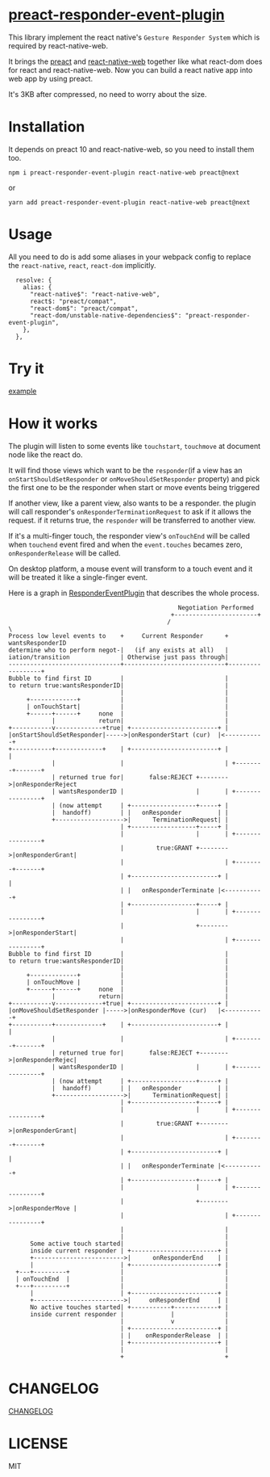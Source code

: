# [preact-responder-event-plugin](https://github.com/duxiaofeng-github/preact-responder-event-plugin)

This library implement the react native's `Gesture Responder System` which is required by react-native-web.

It brings the [preact](https://github.com/preactjs/preact) and [react-native-web](https://github.com/necolas/react-native-web) together like what react-dom does for react and react-native-web. Now you can build a react native app into web app by using preact.

It's 3KB after compressed, no need to worry about the size.

# Installation

It depends on preact 10 and react-native-web, so you need to install them too.

```
npm i preact-responder-event-plugin react-native-web preact@next
```

or

```
yarn add preact-responder-event-plugin react-native-web preact@next
```

# Usage

All you need to do is add some aliases in your webpack config to replace the `react-native`, `react`, `react-dom` implicitly.

```
  resolve: {
    alias: {
      "react-native$": "react-native-web",
      react$: "preact/compat",
      "react-dom$": "preact/compat",
      "react-dom/unstable-native-dependencies$": "preact-responder-event-plugin",
    },
  },
```

# Try it

[example](https://duxiaofeng-github.github.io/preact-responder-event-plugin/example)

# How it works

The plugin will listen to some events like `touchstart`, `touchmove` at document node like the react do.

It will find those views which want to be the `responder`(if a view has an `onStartShouldSetResponder` or `onMoveShouldSetResponder` property) and pick the first one to be the responder when start or move events being triggered

If another view, like a parent view, also wants to be a responder. the plugin will call responder's `onResponderTerminationRequest` to ask if it allows the request. if it returns true, the `responder` will be transferred to another view.

If it's a multi-finger touch, the responder view's `onTouchEnd` will be called when `touchend` event fired and when the `event.touches` becames zero, `onResponderRelease` will be called.

On desktop platform, a mouse event will transform to a touch event and it will be treated it like a single-finger event.

Here is a graph in [ResponderEventPlugin](https://github.com/facebook/react/blob/b1a03dfdc8e42d075422556553ffe59868150e95/packages/legacy-events/ResponderEventPlugin.js) that describes the whole process.

```
                                               Negotiation Performed
                                             +-----------------------+
                                            /                         \
Process low level events to    +     Current Responder      +   wantsResponderID
determine who to perform negot-|   (if any exists at all)   |
iation/transition              | Otherwise just pass through|
-------------------------------+----------------------------+------------------+
Bubble to find first ID        |                            |
to return true:wantsResponderID|                            |
                               |                            |
     +-------------+           |                            |
     | onTouchStart|           |                            |
     +------+------+     none  |                            |
            |            return|                            |
+-----------v-------------+true| +------------------------+ |
|onStartShouldSetResponder|----->|onResponderStart (cur)  |<-----------+
+-----------+-------------+    | +------------------------+ |          |
            |                  |                            | +--------+-------+
            | returned true for|       false:REJECT +-------->|onResponderReject
            | wantsResponderID |                    |       | +----------------+
            | (now attempt     | +------------------+-----+ |
            |  handoff)        | |   onResponder          | |
            +------------------->|      TerminationRequest| |
                               | +------------------+-----+ |
                               |                    |       | +----------------+
                               |         true:GRANT +-------->|onResponderGrant|
                               |                            | +--------+-------+
                               | +------------------------+ |          |
                               | |   onResponderTerminate |<-----------+
                               | +------------------+-----+ |
                               |                    |       | +----------------+
                               |                    +-------->|onResponderStart|
                               |                            | +----------------+
Bubble to find first ID        |                            |
to return true:wantsResponderID|                            |
                               |                            |
     +-------------+           |                            |
     | onTouchMove |           |                            |
     +------+------+     none  |                            |
            |            return|                            |
+-----------v-------------+true| +------------------------+ |
|onMoveShouldSetResponder |----->|onResponderMove (cur)   |<-----------+
+-----------+-------------+    | +------------------------+ |          |
            |                  |                            | +--------+-------+
            | returned true for|       false:REJECT +-------->|onResponderRejec|
            | wantsResponderID |                    |       | +----------------+
            | (now attempt     | +------------------+-----+ |
            |  handoff)        | |   onResponder          | |
            +------------------->|      TerminationRequest| |
                               | +------------------+-----+ |
                               |                    |       | +----------------+
                               |         true:GRANT +-------->|onResponderGrant|
                               |                            | +--------+-------+
                               | +------------------------+ |          |
                               | |   onResponderTerminate |<-----------+
                               | +------------------+-----+ |
                               |                    |       | +----------------+
                               |                    +-------->|onResponderMove |
                               |                            | +----------------+
                               |                            |
                               |                            |
      Some active touch started|                            |
      inside current responder | +------------------------+ |
      +------------------------->|      onResponderEnd    | |
      |                        | +------------------------+ |
  +---+---------+              |                            |
  | onTouchEnd  |              |                            |
  +---+---------+              |                            |
      |                        | +------------------------+ |
      +------------------------->|     onResponderEnd     | |
      No active touches started| +-----------+------------+ |
      inside current responder |             |              |
                               |             v              |
                               | +------------------------+ |
                               | |    onResponderRelease  | |
                               | +------------------------+ |
                               |                            |
                               +                            +
```

# CHANGELOG

[CHANGELOG](./CHANGELOG.md)

# LICENSE

MIT
